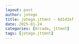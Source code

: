```yaml
---
layout: post
author: jotego
title: jotego.jttmnt - 6d1d2ef
date: 2025-01-24
categories: [Arcade, jttmnt]
tags: [jotego.jttmnt]
---
```


